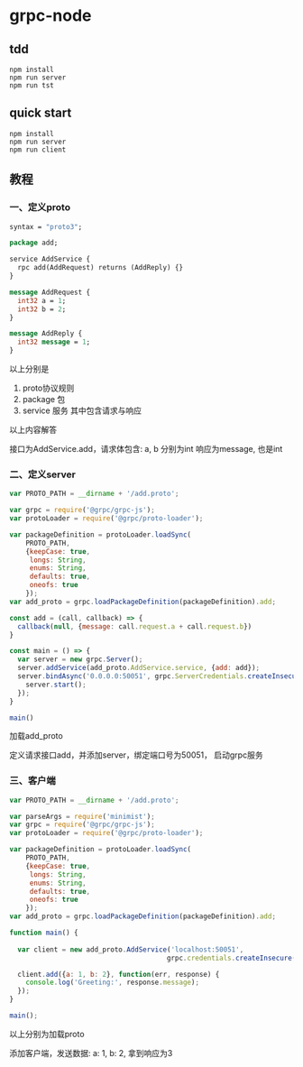 # grpc-node

## tdd

```shell
npm install
npm run server
npm run tst
```

## quick start

```shell
npm install
npm run server
npm run client
```

## 教程

### 一、定义proto

```proto
syntax = "proto3";

package add;

service AddService {
  rpc add(AddRequest) returns (AddReply) {}
}

message AddRequest {
  int32 a = 1;
  int32 b = 2;
}

message AddReply {
  int32 message = 1;
}
```

以上分别是

1. proto协议规则
2. package 包
3. service 服务 其中包含请求与响应
   
以上内容解答

接口为AddService.add，请求体包含: a, b 分别为int 响应为message, 也是int

### 二、定义server

```js
var PROTO_PATH = __dirname + '/add.proto';

var grpc = require('@grpc/grpc-js');
var protoLoader = require('@grpc/proto-loader');

var packageDefinition = protoLoader.loadSync(
    PROTO_PATH,
    {keepCase: true,
     longs: String,
     enums: String,
     defaults: true,
     oneofs: true
    });
var add_proto = grpc.loadPackageDefinition(packageDefinition).add;

const add = (call, callback) => {
  callback(null, {message: call.request.a + call.request.b})
}

const main = () => {
  var server = new grpc.Server();
  server.addService(add_proto.AddService.service, {add: add});
  server.bindAsync('0.0.0.0:50051', grpc.ServerCredentials.createInsecure(), () => {
    server.start();
  });
}

main()
```

加载add_proto

定义请求接口add，并添加server，绑定端口号为50051， 启动grpc服务

### 三、客户端

```js
var PROTO_PATH = __dirname + '/add.proto';

var parseArgs = require('minimist');
var grpc = require('@grpc/grpc-js');
var protoLoader = require('@grpc/proto-loader');

var packageDefinition = protoLoader.loadSync(
    PROTO_PATH,
    {keepCase: true,
     longs: String,
     enums: String,
     defaults: true,
     oneofs: true
    });
var add_proto = grpc.loadPackageDefinition(packageDefinition).add;

function main() {
  
  var client = new add_proto.AddService('localhost:50051',
                                       grpc.credentials.createInsecure());

  client.add({a: 1, b: 2}, function(err, response) {
    console.log('Greeting:', response.message);
  });
}

main();

```

以上分别为加载proto

添加客户端，发送数据: a: 1, b: 2, 拿到响应为3